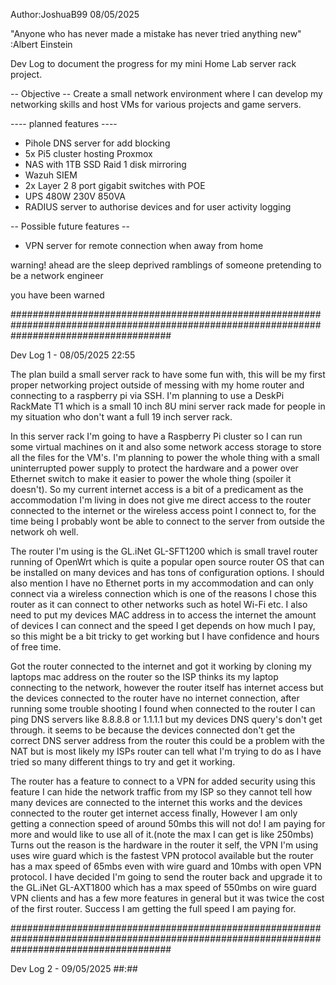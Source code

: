 Author:JoshuaB99
08/05/2025



"Anyone who has never made a mistake has never tried anything new" :Albert Einstein


Dev Log to document the progress for my mini Home Lab server rack project.




-- Objective --
Create a small network environment where I can develop my networking skills and host VMs for various projects and game servers.

---- planned features ----
- Pihole DNS server for add blocking
- 5x Pi5 cluster hosting Proxmox
- NAS with 1TB SSD Raid 1 disk mirroring
- Wazuh SIEM
- 2x Layer 2 8 port gigabit switches with POE
- UPS 480W 230V 850VA
- RADIUS server to authorise devices and for user activity logging

-- Possible future features --
- VPN server for remote connection when away from home





warning! ahead are the sleep deprived ramblings of someone pretending to be a network engineer

you have been warned

#############################################################################################################################################

Dev Log 1 - 08/05/2025 22:55

The plan build a small server rack to have some fun with, this will be my first proper networking project outside of messing with my home router and connecting to a raspberry pi via SSH. I'm planning to use a DeskPi RackMate T1 which is a small 10 inch 8U mini server rack made for people in my situation who don't want a full 19 inch server rack.

In this server rack I'm going to have a Raspberry Pi cluster so I can run some virtual machines on it and also some network access storage to store all the files for the VM's. I'm planning to power the whole thing with a small uninterrupted power supply to protect the hardware and a power over Ethernet switch to make it easier to power the whole thing (spoiler it doesn't). So my current internet access is a bit of a predicament as the accommodation I'm living in does not give me direct access to the router connected to the internet or the wireless access point I connect to, for the time being I probably wont be able to connect to the server from outside the network oh well.

The router I'm using is the GL.iNet GL-SFT1200 which is small travel router running of OpenWrt which is quite a popular open source router OS that can be installed on many devices and has tons of configuration options. I should also mention I have no Ethernet ports in my accommodation and can only connect via a wireless connection which is one of the reasons I chose this router as it can connect to other networks such as hotel Wi-Fi etc. I also need to put my devices MAC address in to access the internet the amount of devices I can connect and the speed I get depends on how much I pay, so this might be a bit tricky to get working but I have confidence and hours of free time.

Got the router connected to the internet and got it working by cloning my laptops mac address on the router so the ISP thinks its my laptop connecting to the network, however the router itself has internet access but the devices connected to the router have no internet connection, after running some trouble shooting I found when connected to the router I can ping DNS servers like 8.8.8.8 or 1.1.1.1 but my devices DNS query's don't get through. it seems to be because the devices connected don't get the correct DNS server address from the router this could be a problem with the NAT but is most likely my ISPs router can tell what I'm trying to do as I have tried so many different things to try and get it working.

The router has a feature to connect to a VPN for added security using this feature I can hide the network traffic from my ISP so they cannot tell how many devices are connected to the internet this works and the devices connected to the router get internet access finally, However I am only getting a connection speed of around 50mbs this will not do! I am paying for more and would like to use all of it.(note the max I can get is like 250mbs) Turns out the reason is the hardware in the router it self, the VPN I'm using uses wire guard which is the fastest VPN protocol available but the router has a max speed of 65mbs even with wire guard and 10mbs with open VPN protocol. I have decided I'm going to send the router back and upgrade it to the GL.iNet GL-AXT1800 which has a max speed of 550mbs on wire guard VPN clients and has a few more features in general but it was twice the cost of the first router. Success I am getting the full speed I am paying for.


#############################################################################################################################################

Dev Log 2 - 09/05/2025 ##:##


